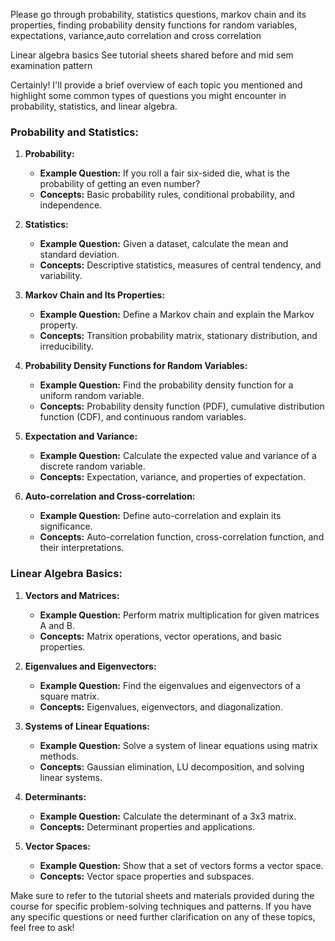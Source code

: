 Please go through probability, statistics questions, markov chain and its properties, finding probability density functions for random variables, expectations, variance,auto correlation and cross correlation

Linear algebra basics
See tutorial sheets shared before and mid sem examination pattern


Certainly! I'll provide a brief overview of each topic you mentioned and highlight some common types of questions you might encounter in probability, statistics, and linear algebra.


### Probability and Statistics:

1. **Probability:**
   - **Example Question:** If you roll a fair six-sided die, what is the probability of getting an even number?
   - **Concepts:** Basic probability rules, conditional probability, and independence.

2. **Statistics:**
   - **Example Question:** Given a dataset, calculate the mean and standard deviation.
   - **Concepts:** Descriptive statistics, measures of central tendency, and variability.

3. **Markov Chain and Its Properties:**
   - **Example Question:** Define a Markov chain and explain the Markov property.
   - **Concepts:** Transition probability matrix, stationary distribution, and irreducibility.

4. **Probability Density Functions for Random Variables:**
   - **Example Question:** Find the probability density function for a uniform random variable.
   - **Concepts:** Probability density function (PDF), cumulative distribution function (CDF), and continuous random variables.

5. **Expectation and Variance:**
   - **Example Question:** Calculate the expected value and variance of a discrete random variable.
   - **Concepts:** Expectation, variance, and properties of expectation.

6. **Auto-correlation and Cross-correlation:**
   - **Example Question:** Define auto-correlation and explain its significance.
   - **Concepts:** Auto-correlation function, cross-correlation function, and their interpretations.

### Linear Algebra Basics:

1. **Vectors and Matrices:**
   - **Example Question:** Perform matrix multiplication for given matrices A and B.
   - **Concepts:** Matrix operations, vector operations, and basic properties.

2. **Eigenvalues and Eigenvectors:**
   - **Example Question:** Find the eigenvalues and eigenvectors of a square matrix.
   - **Concepts:** Eigenvalues, eigenvectors, and diagonalization.

3. **Systems of Linear Equations:**
   - **Example Question:** Solve a system of linear equations using matrix methods.
   - **Concepts:** Gaussian elimination, LU decomposition, and solving linear systems.

4. **Determinants:**
   - **Example Question:** Calculate the determinant of a 3x3 matrix.
   - **Concepts:** Determinant properties and applications.

5. **Vector Spaces:**
   - **Example Question:** Show that a set of vectors forms a vector space.
   - **Concepts:** Vector space properties and subspaces.

Make sure to refer to the tutorial sheets and materials provided during the course for specific problem-solving techniques and patterns. If you have any specific questions or need further clarification on any of these topics, feel free to ask!
